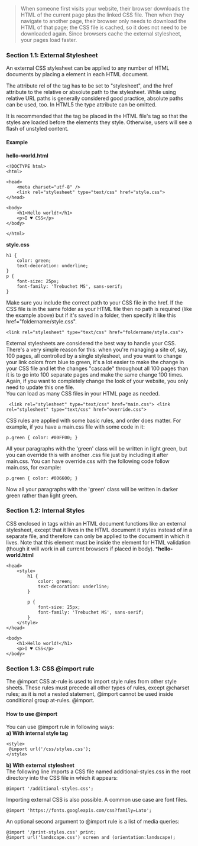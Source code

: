 >When someone first visits your website, their browser downloads the HTML of the current page plus the linked CSS file. Then when they navigate to another page, their browser only needs to download the HTML of that page; the CSS file is cached, so it does not need to be downloaded again. Since browsers cache the external stylesheet, your pages load faster.

### Section 1.1: External Stylesheet   
An external CSS stylesheet can be applied to any number of HTML documents by placing a <link> element in each HTML document.  

The attribute rel of the <link> tag has to be set to "stylesheet", and the href attribute to the relative or absolute path to the stylesheet. While using relative URL paths is generally considered good practice, absolute paths can be used, too. In HTML5 the type attribute can be omitted.  

It is recommended that the <link> tag be placed in the HTML file's <head> tag so that the styles are loaded before the elements they style. Otherwise, users will see a flash of unstyled content.

#### Example   
**hello-world.html**
```
<!DOCTYPE html>
<html>

<head>
    <meta charset="utf-8" />
    <link rel="stylesheet" type="text/css" href="style.css">
</head>

<body>
    <h1>Hello world!</h1>
    <p>I ♥ CSS</p>
</body>

</html>
```
**style.css**
```
h1 {
    color: green;
    text-decoration: underline; 
}
p {
    font-size: 25px;
    font-family: 'Trebuchet MS', sans-serif;
}
```
Make sure you include the correct path to your CSS file in the href. If the CSS file is in the same folder as your HTML file then no path is required (like the example above) but if it's saved in a folder, then specify it like this href="foldername/style.css".  
```
<link rel="stylesheet" type="text/css" href="foldername/style.css">
```
External stylesheets are considered the best way to handle your CSS. There's a very simple reason for this: when
you're managing a site of, say, 100 pages, all controlled by a single stylesheet, and you want to change your link colors from blue to green, it's a lot easier to make the change in your CSS file and let the changes "cascade" throughout all 100 pages than it is to go into 100 separate pages and make the same change 100 times. Again, if you want to completely change the look of your website, you only need to update this one file.   
You can load as many CSS files in your HTML page as needed.
```
 <link rel="stylesheet" type="text/css" href="main.css"> <link rel="stylesheet" type="text/css" href="override.css">
```
CSS rules are applied with some basic rules, and order does matter. For example, if you have a main.css file with some code in it:
```
p.green { color: #00FF00; }
```
All your paragraphs with the 'green' class will be written in light green, but you can override this with another .css file just by including it after main.css. You can have override.css with the following code follow main.css, for example:   
```
p.green { color: #006600; }
```
Now all your paragraphs with the 'green' class will be written in darker green rather than light green.
### Section 1.2: Internal Styles    
CSS enclosed in <style></style> tags within an HTML document functions like an external stylesheet, except that it lives in the HTML document it styles instead of in a separate file, and therefore can only be applied to the document in which it lives. Note that this element must be inside the <head> element for HTML validation (though it will work in all current browsers if placed in body).
***hello-world.html**  
```
<head>
    <style>
        h1 {
            color: green;
            text-decoration: underline;
        }

        p {
            font-size: 25px;
            font-family: 'Trebuchet MS', sans-serif;
        }
    </style>
</head>

<body>
    <h1>Hello world!</h1>
    <p>I ♥ CSS</p>
</body>
```
### Section 1.3: CSS @import rule  
The @import CSS at-rule is used to import style rules from other style sheets. These rules must precede all other types of rules, except @charset rules; as it is not a nested statement, @import cannot be used inside conditional group at-rules. @import.
#### How to use @import  
You can use @import rule in following ways:  
**a) With internal style tag**
```
<style>
 @import url('/css/styles.css');
</style>
```
**b) With external stylesheet**  
The following line imports a CSS file named additional-styles.css in the root directory into the CSS file in which it appears:
```
@import '/additional-styles.css';
```
Importing external CSS is also possible. A common use case are font files.
```
@import 'https://fonts.googleapis.com/css?family=Lato';
```
An optional second argument to @import rule is a list of media queries:  
```
@import '/print-styles.css' print;
@import url('landscape.css') screen and (orientation:landscape);
```